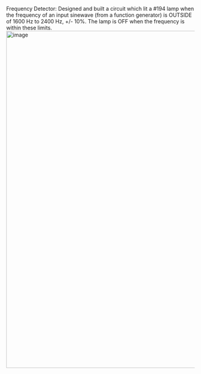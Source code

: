 Frequency Detector: Designed and built a circuit which lit a #194 lamp when the frequency of an input sinewave 
(from a function generator) is OUTSIDE of 1600 Hz to 2400 Hz, +/- 10%. The lamp is OFF when the frequency is within these limits.
<img width="900" alt="image" src="https://user-images.githubusercontent.com/100106103/176569406-d22ac0ba-3c3d-4cc0-8e8f-89738adb391b.png">

